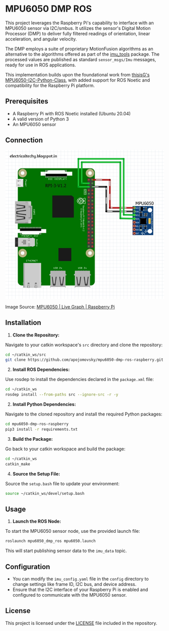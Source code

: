 # MPU6050 DMP ROS

This project leverages the Raspberry Pi's capability to interface with an MPU6050 sensor via I2C/smbus. It utilizes the sensor's Digital Motion Processor (DMP) to deliver fully filtered readings of orientation, linear acceleration, and angular velocity.

The DMP employs a suite of proprietary MotionFusion algorithms as an alternative to the algorithms offered as part of the [imu_tools](https://github.com/CCNYRoboticsLab/imu_tools) package. The processed values are published as standard `sensor_msgs/Imu` messages, ready for use in ROS applications.

This implementation builds upon the foundational work from [thisisG's MPU6050-I2C-Python-Class](https://github.com/thisisG/MPU6050-I2C-Python-Class), with added support for ROS Noetic and compatibility for the Raspberry Pi platform.

## Prerequisites

- A Raspberry Pi with ROS Noetic installed (Ubuntu 20.04)
- A valid version of Python 3
- An MPU6050 sensor

## Connection

![MPU6050 with Raspberry Pi](resources/mpu6050_raspberry.jpg)

Image Source: [MPU6050 | Live Graph | Raspberry Pi](https://sparkfun.hackster.io/absoluteAbu/mpu6050-live-graph-raspberry-pi-637112)

## Installation

1. **Clone the Repository:**

Navigate to your catkin workspace's `src` directory and clone the repository:

```bash
cd ~/catkin_ws/src
git clone https://github.com/apojomovsky/mpu6050-dmp-ros-raspberry.git
```

2. **Install ROS Dependencies:**

Use rosdep to install the dependencies declared in the `package.xml` file:

```bash
cd ~/catkin_ws
rosdep install --from-paths src --ignore-src -r -y
```

2. **Install Python Dependencies:**

Navigate to the cloned repository and install the required Python packages:

```bash
cd mpu6050-dmp-ros-raspberry
pip3 install -r requirements.txt
```

3. **Build the Package:**

Go back to your catkin workspace and build the package:


```bash
cd ~/catkin_ws
catkin_make
```

4. **Source the Setup File:**

Source the `setup.bash` file to update your environment:

```bash
source ~/catkin_ws/devel/setup.bash
```

## Usage

1. **Launch the ROS Node:**

To start the MPU6050 sensor node, use the provided launch file:

```bash
roslaunch mpu6050_dmp_ros mpu6050.launch
```

This will start publishing sensor data to the `imu_data` topic.

## Configuration

- You can modify the `imu_config.yaml` file in the `config` directory to change settings like frame ID, I2C bus, and device address.
- Ensure that the I2C interface of your Raspberry Pi is enabled and configured to communicate with the MPU6050 sensor.

## License

This project is licensed under the [LICENSE](LICENSE) file included in the repository.
